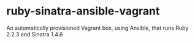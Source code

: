 # ruby-sinatra-ansible-vagrant
An automatically provisioned Vagrant box, using Ansible, that runs Ruby 2.2.3 and Sinatra 1.4.6
